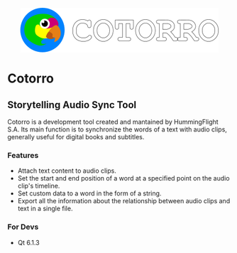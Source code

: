 <p align="center">
  <img src="cotorro_logo_2.png" alt="Cotorro Logo"/>
</p>

# Cotorro
## Storytelling Audio Sync Tool

Cotorro is a development tool created and mantained by HummingFlight S.A. Its main function is to synchronize the words of a text with audio clips, generally useful for digital books and subtitles.

### Features

- Attach text content to audio clips.
- Set the start and end position of a word at a specified point on the audio clip's timeline.
- Set custom data to a word in the form of a string.
- Export all the information about the relationship between audio clips and text in a single file. 

### For Devs

- Qt 6.1.3